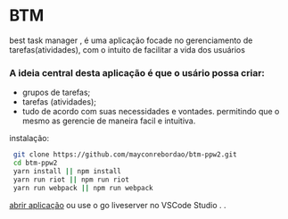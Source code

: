 # BTM
best task manager , é uma aplicação focade no gerenciamento de tarefas(atividades), com o intuito de facilitar a vida dos usuários
### A ideia central desta aplicação é que o usário possa criar:  
  - grupos de tarefas;
  - tarefas (atividades);
  - tudo de acordo com suas necessidades e vontades.
permitindo que o mesmo as gerencie de maneira facil e intuitiva.

instalação:
```bash
 git clone https://github.com/mayconrebordao/btm-ppw2.git
 cd btm-ppw2
 yarn install || npm install 
 yarn run riot || npm run riot
 yarn run webpack || npm run webpack
```
[abrir aplicação](http://localhost:5500) ou use o go liveserver no VSCode Studio
.
.
